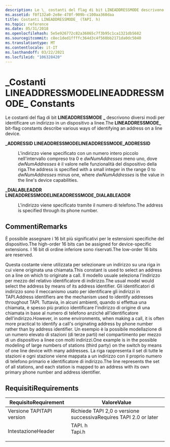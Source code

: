 ```yaml
---
description: Le \_ costanti del flag di bit LINEADDRESSMODE descrivono diversi modi per identificare un indirizzo in un dispositivo a linee.
ms.assetid: f0f132a0-2e8e-478f-909b-c100aa360daa
title: Costanti LINEADDRESSMODE_ (TAPI. h)
ms.topic: reference
ms.date: 05/31/2018
ms.openlocfilehash: 5e5e926772c82a36865c7f3b95c1ca1321db5682
ms.sourcegitcommit: c8ec1ded1ffffc364d3c4f560bb2171da0dc5040
ms.translationtype: MT
ms.contentlocale: it-IT
ms.lasthandoff: 03/22/2021
ms.locfileid: "106328420"
---
```

# <a name="lineaddressmode_-constants"></a><span data-ttu-id="7353c-103">\_Costanti LINEADDRESSMODE</span><span class="sxs-lookup"><span data-stu-id="7353c-103">LINEADDRESSMODE\_ Constants</span></span>

<span data-ttu-id="7353c-104">Le costanti del flag di bit **LINEADDRESSMODE \_** descrivono diversi modi per identificare un indirizzo in un dispositivo a linee.</span><span class="sxs-lookup"><span data-stu-id="7353c-104">The **LINEADDRESSMODE\_** bit-flag constants describe various ways of identifying an address on a line device.</span></span>

<dl> <dt>

<span data-ttu-id="7353c-105"><span id="LINEADDRESSMODE_ADDRESSID"></span><span id="lineaddressmode_addressid"></span>**\_ADDRESSID LINEADDRESSMODE**</span><span class="sxs-lookup"><span data-stu-id="7353c-105"><span id="LINEADDRESSMODE_ADDRESSID"></span><span id="lineaddressmode_addressid"></span>**LINEADDRESSMODE\_ADDRESSID**</span></span>
</dt> <dd> <dl> <dt>



<span data-ttu-id="7353c-106">L'indirizzo viene specificato con un numero intero piccolo nell'intervallo compreso tra 0 e *dwNumAddresses* meno uno, dove *dwNumAddresses* è il valore nelle funzionalità del dispositivo della riga.</span><span class="sxs-lookup"><span data-stu-id="7353c-106">The address is specified with a small integer in the range 0 to *dwNumAddresses* minus one, where *dwNumAddresses* is the value in the line's device capabilities.</span></span>


</dt> </dl> </dd> <dt>

<span data-ttu-id="7353c-107"><span id="LINEADDRESSMODE_DIALABLEADDR"></span><span id="lineaddressmode_dialableaddr"></span>**\_DIALABLEADDR LINEADDRESSMODE**</span><span class="sxs-lookup"><span data-stu-id="7353c-107"><span id="LINEADDRESSMODE_DIALABLEADDR"></span><span id="lineaddressmode_dialableaddr"></span>**LINEADDRESSMODE\_DIALABLEADDR**</span></span>
</dt> <dd> <dl> <dt>



<span data-ttu-id="7353c-108">L'indirizzo viene specificato tramite il numero di telefono.</span><span class="sxs-lookup"><span data-stu-id="7353c-108">The address is specified through its phone number.</span></span>


</dt> </dl> </dd> </dl>

## <a name="remarks"></a><span data-ttu-id="7353c-109">Commenti</span><span class="sxs-lookup"><span data-stu-id="7353c-109">Remarks</span></span>

<span data-ttu-id="7353c-110">È possibile assegnare i 16 bit più significativi per le estensioni specifiche del dispositivo.</span><span class="sxs-lookup"><span data-stu-id="7353c-110">The high-order 16 bits can be assigned for device-specific extensions.</span></span> <span data-ttu-id="7353c-111">I 16 bit di ordine inferiore sono riservati.</span><span class="sxs-lookup"><span data-stu-id="7353c-111">The low-order 16 bits are reserved.</span></span>

<span data-ttu-id="7353c-112">Questa costante viene utilizzata per selezionare un indirizzo su una riga in cui viene originata una chiamata.</span><span class="sxs-lookup"><span data-stu-id="7353c-112">This constant is used to select an address on a line on which to originate a call.</span></span> <span data-ttu-id="7353c-113">Il modello usuale seleziona l'indirizzo per mezzo del relativo identificatore di indirizzo.</span><span class="sxs-lookup"><span data-stu-id="7353c-113">The usual model would select the address by means of its address identifier.</span></span> <span data-ttu-id="7353c-114">Gli identificatori di indirizzo sono il meccanismo usato per identificare gli indirizzi in TAPI.</span><span class="sxs-lookup"><span data-stu-id="7353c-114">Address identifiers are the mechanism used to identify addresses throughout TAPI.</span></span> <span data-ttu-id="7353c-115">Tuttavia, in alcuni ambienti, quando si effettua una chiamata, è spesso più pratico identificare l'indirizzo di origine di una chiamata in base al numero di telefono anziché all'identificatore dell'indirizzo.</span><span class="sxs-lookup"><span data-stu-id="7353c-115">However, in some environments, when making a call, it is often more practical to identify a call's originating address by phone number rather than by address identifier.</span></span> <span data-ttu-id="7353c-116">Un esempio è la possibile modellazione di un numero elevato di stazioni (di terze parti) nel compartimento per mezzo di un dispositivo a linee con molti indirizzi.</span><span class="sxs-lookup"><span data-stu-id="7353c-116">One example is in the possible modeling of large numbers of stations (third party) on the switch by means of one line device with many addresses.</span></span> <span data-ttu-id="7353c-117">La riga rappresenta il set di tutte le stazioni e ogni stazione viene mappata a un indirizzo con il proprio numero di telefono primario e identificatore di indirizzo.</span><span class="sxs-lookup"><span data-stu-id="7353c-117">The line represents the set of all stations, and each station is mapped to an address with its own primary phone number and address identifier.</span></span>

## <a name="requirements"></a><span data-ttu-id="7353c-118">Requisiti</span><span class="sxs-lookup"><span data-stu-id="7353c-118">Requirements</span></span>



| <span data-ttu-id="7353c-119">Requisito</span><span class="sxs-lookup"><span data-stu-id="7353c-119">Requirement</span></span> | <span data-ttu-id="7353c-120">Valore</span><span class="sxs-lookup"><span data-stu-id="7353c-120">Value</span></span> |
|-------------------------|-----------------------------------------------------------------------------------|
| <span data-ttu-id="7353c-121">Versione TAPI</span><span class="sxs-lookup"><span data-stu-id="7353c-121">TAPI version</span></span><br/> | <span data-ttu-id="7353c-122">Richiede TAPI 2,0 o versione successiva</span><span class="sxs-lookup"><span data-stu-id="7353c-122">Requires TAPI 2.0 or later</span></span><br/>                                             |
| <span data-ttu-id="7353c-123">Intestazione</span><span class="sxs-lookup"><span data-stu-id="7353c-123">Header</span></span><br/>       | <dl> <span data-ttu-id="7353c-124"><dt>TAPI. h</dt></span><span class="sxs-lookup"><span data-stu-id="7353c-124"><dt>Tapi.h</dt></span></span> </dl> |



 

 




